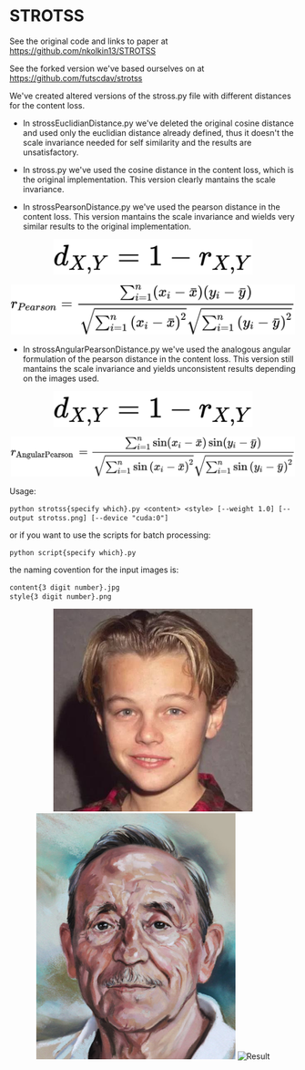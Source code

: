 # STROTSS

See the original code and links to paper at https://github.com/nkolkin13/STROTSS

See the forked version we've based ourselves on at https://github.com/futscdav/strotss

We've created altered versions of the stross.py file with different distances for the content loss.

- In strossEuclidianDistance.py we've deleted the original cosine distance and used only the euclidian distance already defined, thus it doesn't the scale invariance needed for self similarity and the results are unsatisfactory.

- In stross.py we've used the cosine distance in the content loss, which is the original implementation. This version clearly mantains the scale invariance.

- In strossPearsonDistance.py we've used the pearson distance in the content loss. This version mantains the scale invariance and wields very similar results to the original implementation.

<p align="center">
  <img src="distance.png" width="350" title="Distance">
</p>
<p align="center">
  <img src="pearson.png" width="500" title="Pearson">
</p>

- In strossAngularPearsonDistance.py we've used the analogous angular formulation of the pearson distance in the content loss. This version still mantains the scale invariance and yields unconsistent results depending on the images used.

<p align="center">
  <img src="distance.png" width="350" title="Distance">
</p>
<p align="center">
  <img src="angp.png" width="500" title="Angular Pearson">
</p>

Usage:
```
python strotss{specify which}.py <content> <style> [--weight 1.0] [--output strotss.png] [--device "cuda:0"]
```
or if you want to use the scripts for batch processing:
```
python script{specify which}.py
```
the naming covention for the input images is:
```
content{3 digit number}.jpg
style{3 digit number}.png
```

<p align="center">
  <img src="content001.jpg" width="350" title="Content">
  <img src="style001.png" width="350" alt="Style">
  <img src="strotss.png" width="350" alt="Result">
</p>
